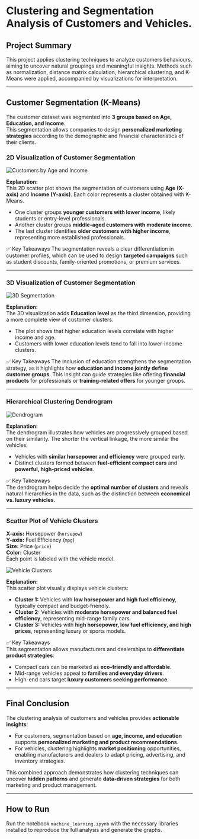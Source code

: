 # Clustering and Segmentation Analysis of Customers and Vehicles.

## Project Summary

This project applies clustering techniques to analyze customers behaviours, aiming to uncover natural groupings and meaningful insights. Methods such as normalization, distance matrix calculation, hierarchical clustering, and K-Means were applied, accompanied by visualizations for interpretation.  

---

## Customer Segmentation (K-Means)

The customer dataset was segmented into **3 groups based on Age, Education, and Income**.  
This segmentation allows companies to design **personalized marketing strategies** according to the demographic and financial characteristics of their clients.

### 2D Visualization of Customer Segmentation

![Customers by Age and Income](https://raw.githubusercontent.com/LuisBuruato/M-L-Principles-/main/images/clientes_edad_ingreso.png)

**Explanation:**  
This 2D scatter plot shows the segmentation of customers using **Age (X-axis)** and **Income (Y-axis)**. Each color represents a cluster obtained with K-Means.  

- One cluster groups **younger customers with lower income**, likely students or entry-level professionals.  
- Another cluster groups **middle-aged customers with moderate income**.  
- The last cluster identifies **older customers with higher income**, representing more established professionals.  

✅ Key Takeaways 
The segmentation reveals a clear differentiation in customer profiles, which can be used to design **targeted campaigns** such as student discounts, family-oriented promotions, or premium services.

---

### 3D Visualization of Customer Segmentation

![3D Segmentation](https://raw.githubusercontent.com/LuisBuruato/M-L-Principles-/main/images/3D_customer_segmentation.png)

**Explanation:**  
The 3D visualization adds **Education level** as the third dimension, providing a more complete view of customer clusters.  

- The plot shows that higher education levels correlate with higher income and age.  
- Customers with lower education levels tend to fall into lower-income clusters.  

✅ Key Takeaways 
The inclusion of education strengthens the segmentation strategy, as it highlights how **education and income jointly define customer groups**. This insight can guide strategies like offering **financial products** for professionals or **training-related offers** for younger groups.

---



### Hierarchical Clustering Dendrogram

![Dendrogram](https://raw.githubusercontent.com/LuisBuruato/M-L-Principles-/main/images/dendrogram.png)

**Explanation:**  
The dendrogram illustrates how vehicles are progressively grouped based on their similarity. The shorter the vertical linkage, the more similar the vehicles.  

- Vehicles with **similar horsepower and efficiency** were grouped early.  
- Distinct clusters formed between **fuel-efficient compact cars** and **powerful, high-priced vehicles**.  

✅ Key Takeaways  
The dendrogram helps decide the **optimal number of clusters** and reveals natural hierarchies in the data, such as the distinction between **economical vs. luxury vehicles**.

---

### Scatter Plot of Vehicle Clusters

**X-axis:** Horsepower (`horsepow`)  
**Y-axis:** Fuel Efficiency (`mpg`)  
**Size:** Price (`price`)  
**Color:** Cluster  
Each point is labeled with the vehicle model.  

![Vehicle Clusters](https://raw.githubusercontent.com/LuisBuruato/M-L-Principles-/main/images/clusters_scatter.png)

**Explanation:**  
This scatter plot visually displays vehicle clusters:  

- **Cluster 1:** Vehicles with **low horsepower and high fuel efficiency**, typically compact and budget-friendly.  
- **Cluster 2:** Vehicles with **moderate horsepower and balanced fuel efficiency**, representing mid-range family cars.  
- **Cluster 3:** Vehicles with **high horsepower, low fuel efficiency, and high prices**, representing luxury or sports models.  

✅ Key Takeaways  
This segmentation allows manufacturers and dealerships to **differentiate product strategies**:  
- Compact cars can be marketed as **eco-friendly and affordable**.  
- Mid-range vehicles appeal to **families and everyday drivers**.  
- High-end cars target **luxury customers seeking performance**.

---

## Final Conclusion

The clustering analysis of customers and vehicles provides **actionable insights**:  

- For customers, segmentation based on **age, income, and education** supports **personalized marketing and product recommendations**.  
- For vehicles, clustering highlights **market positioning** opportunities, enabling manufacturers and dealers to adapt pricing, advertising, and inventory strategies.  

This combined approach demonstrates how clustering techniques can uncover **hidden patterns** and generate **data-driven strategies** for both marketing and product management.  

---

## How to Run

Run the notebook `machine_learning.ipynb` with the necessary libraries installed to reproduce the full analysis and generate the graphs.


